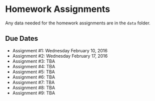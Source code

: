 Homework Assignments
=========

Any data needed for the homework assignments are in the `data` folder.

Due Dates
-------

- Assignment #1: Wednesday February 10, 2016
- Assignment #2: Wednesday February 17, 2016
- Assignment #3: TBA
- Assignment #4: TBA
- Assignment #5: TBA
- Assignment #6: TBA
- Assignment #7: TBA
- Assignment #8: TBA
- Assignment #9: TBA






